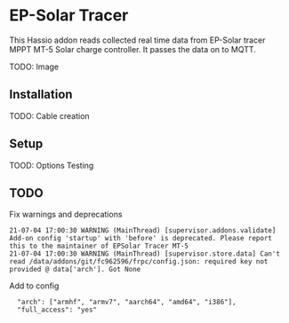 # EP-Solar Tracer
This Hassio addon reads collected real time data from EP-Solar tracer MPPT MT-5
Solar charge controller. It passes the data on to MQTT.

TODO: Image

## Installation
TODO: Cable creation


## Setup
TOOD: Options
Testing


## TODO

Fix warnings and deprecations
```
21-07-04 17:00:30 WARNING (MainThread) [supervisor.addons.validate] Add-on config 'startup' with 'before' is deprecated. Please report this to the maintainer of EPSolar Tracer MT-5
21-07-04 17:00:30 WARNING (MainThread) [supervisor.store.data] Can't read /data/addons/git/fc962596/frpc/config.json: required key not provided @ data['arch']. Got None
```



Add to config
```
  "arch": ["armhf", "armv7", "aarch64", "amd64", "i386"],
  "full_access": "yes"

```